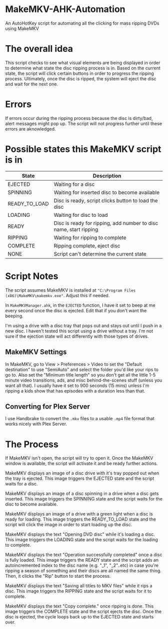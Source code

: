# MakeMKV-AHK-Automation
An AutoHotKey script for automating all the clicking for mass ripping DVDs using MakeMKV

# The overall idea
This script checks to see what visual elements are being displayed in order to determine what state the disc ripping process is in. Based on the current state, the script will click certain buttons in order to progress the ripping process. Ultimately, once the disc is ripped, the system will eject the disc and wait for the next one.

# Errors
If errors occur during the ripping process because the disc is dirty/bad, alert messages might pop up. The script will not progress further until these errors are aknowledged.

# Possible states this MakeMKV script is in
State | Description
-|-
EJECTED | Waiting for a disc
SPINNING | Waiting for inserted disc to become available
READY_TO_LOAD | Disc is ready, script clicks button to load the disc
LOADING | Waiting for disc to load
READY | Disc is ready for ripping, add number to disc name, start ripping
RIPPING | Waiting for ripping to complete
COMPLETE | Ripping complete, eject disc
NONE | Script can't determine the current state

# Script Notes
The script assumes MakeMKV is installed at `"C:\Program Files (x86)\MakeMKV\makemkv.exe"`. Adjust this if needed.

In `MakeMKVManager.ahk`, in the `EJECTED` function, I have it set to beep at me every second once the disc is ejected. Edit that if you don't want the beeping.

I'm using a drive with a disc tray that pops out and stays out until I push in a new disc. I haven't tested this script using a drive without a tray. I'm not sure if the ejection state will act differently with those types of drives.

## MakeMKV Settings
In MakeMKV, go to View > Preferences > Video to set the "Default destination" to use "SemiAuto" and select the folder you'd like your rips to go to. Also set the "Minimum title length" so you don't get all the little 1-5 minute video transitions, ads, and misc behind-the-scenes stuff (unless you want all that). I usually have it set to 900 seconds (15 mins) unless I'm ripping a kids show that has episodes with a duration less than that.

## Converting for Plex Server
I use Handbrake to convert the `.mkv` files to a usable `.mp4` file format that works nicely with Plex Server.

# The Process
If MakeMKV isn't open, the script will try to open it. Once the MakeMKV window is available, the script will activate it and be ready further actions.

MakeMKV displays an image of a disc drive with it's tray popped out when the tray is ejected. This image triggers the EJECTED state and the script waits for a disc.

MakeMKV displays an image of a disc spinning in a drive when a disc gets inserted. This image triggers the SPINNING state and the script waits for the disc to become available.

MakeMKV displays an image of a drive with a green light when a disc is ready for loading. This image triggers the READY_TO_LOAD state and the script will click the image in order to start loading up the disc.

MakeMKV displays the text "Opening DVD disc" while it's loading a disc. This image triggers the LOADING state and the script waits for the loading to complete.

MakeMKV displays the text "Operation successfully completed" once a disc is fully loaded. This image triggers the READY state and the script adds an autoincremented index to the disc name (e.g. "_1", "_2"..etc) in case you're ripping a season of something and their discs are all named the same thing. Then, it clicks the "Rip" button to start the process.

MakeMKV displays the text "Saving all titles to MKV files" while it rips a disc. This image triggers the RIPPING state and the script waits for it to complete.

MakeMKV displays the text "Copy complete." once ripping is done. This image triggers the COMPLETE state and the script ejects the disc. Once the disc is ejected, the cycle loops back up to the EJECTED state and starts over.
